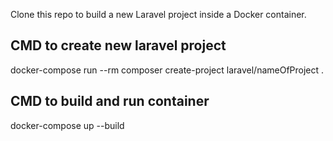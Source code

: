 Clone this repo to build a new Laravel project inside a Docker container.

## CMD to create new laravel project 
docker-compose run --rm composer create-project laravel/nameOfProject .

## CMD to build and run container
docker-compose up --build 
